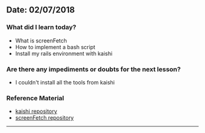 ## Date: 02/07/2018

### What did I learn today?

- What is screenFetch
- How to implement a bash script
- Install my rails environment with kaishi

### Are there any impediments or doubts for the next lesson?

- I couldn't install all the tools from kaishi

### Reference Material

- [kaishi repository](https://github.com/IcaliaLabs/kaishi)
- [screenFetch repository](https://github.com/KittyKatt/screenFetch)

---
